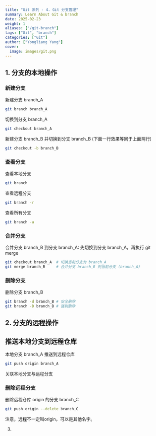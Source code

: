 ```yaml
---
title: "Git 系列 - 4. Git 分支管理"
summary: Learn About Git & branch
date: 2025-02-23
weight: 1
aliases: ["/git-branch"]
tags: ["Git", "branch"]
categories: ["Git"]
author: ["Yongliang Yang"]
cover:
  image: images/git.png
---
```


## 1. 分支的本地操作

### 新建分支

新建分支 branch_A
```bash
git branch branch_A
```

切换到分支 branch_A
```bash
git checkout branch_A
```

新建分支 branch_B 并切换到分支 branch_B (下面一行效果等同于上面两行)
```bash
git checkout -b branch_B
```

### 查看分支

查看本地分支
```bash
git branch
```

查看远程分支
```bash
git branch -r
```

查看所有分支
```bash
git branch -a
```

### 合并分支

合并分支 branch_B 到分支 branch_A: 先切换到分支 branch_A，再执行 git merge
```bash
git checkout branch_A  # 切换当前分支为 branch_A
git merge branch_B     # 合并分支 branch_B 到当前分支 (branch_A)
```

### 删除分支

删除分支 branch_B
```bash
git branch -d branch_B # 安全删除 
git branch -D branch_B # 强制删除
```



## 2. 分支的远程操作

## 推送本地分支到远程仓库

本地分支 branch_A 推送到远程仓库
```bash
git push origin branch_A
```

关联本地分支与远程分支








### 删除远程分支
删除远程仓库 origin 的分支 branch_C
```bash
git push origin --delete branch_C
```
注意，远程不一定叫origin，可以是其他名字。

3. 